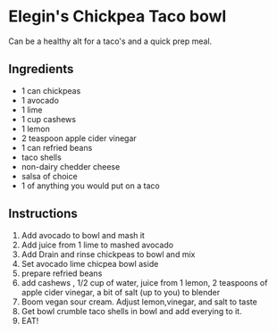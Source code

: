 # Elegin's Chickpea Taco bowl

Can be a healthy alt for a taco's and a quick prep meal.

## Ingredients

- 1 can chickpeas
- 1 avocado
- 1 lime
- 1 cup cashews
- 1 lemon
- 2 teaspoon apple cider vinegar
- 1 can refried beans
- taco shells
- non-dairy chedder cheese
- salsa of choice
- 1 of anything you would put on a taco

## Instructions



1. Add avocado to bowl and mash it
2. Add juice from 1 lime to mashed avocado
3. Add Drain and rinse chickpeas to bowl and mix
4. Set avocado lime chicpea bowl aside
5. prepare refried beans
6. add cashews , 1/2 cup of water, juice from 1 lemon, 2 teaspoons of apple cider vinegar, a bit of salt (up to you) to blender
7. Boom vegan sour cream. Adjust lemon,vinegar, and salt to taste
8. Get bowl crumble taco shells in bowl and add everying to it.
9. EAT!



